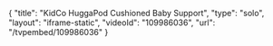 {
    "title": "KidCo HuggaPod Cushioned Baby Support",
    "type": "solo",
    "layout": "iframe-static",
    "videoId": "109986036",
    "url": "\/tvpembed\/109986036"
}